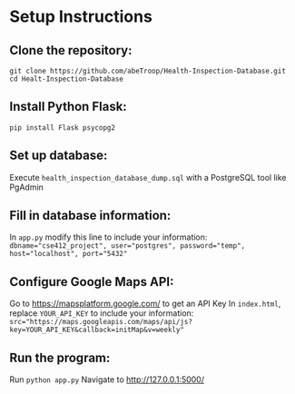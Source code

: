 # Setup Instructions

## Clone the repository:
`git clone https://github.com/abeTroop/Health-Inspection-Database.git`
`cd Healt-Inspection-Database`

## Install Python Flask:
`pip install Flask psycopg2`

## Set up database:
Execute `health_inspection_database_dump.sql` with a PostgreSQL tool like PgAdmin

## Fill in database information:
In `app.py` modify this line to include your information:
  `dbname="cse412_project", user="postgres", password="temp", host="localhost", port="5432"`

## Configure Google Maps API:
Go to https://mapsplatform.google.com/ to get an API Key
In `index.html`, replace `YOUR_API_KEY` to include your information:
  `src="https://maps.googleapis.com/maps/api/js?key=YOUR_API_KEY&callback=initMap&v=weekly"`

## Run the program:
Run `python app.py`
Navigate to http://127.0.0.1:5000/
